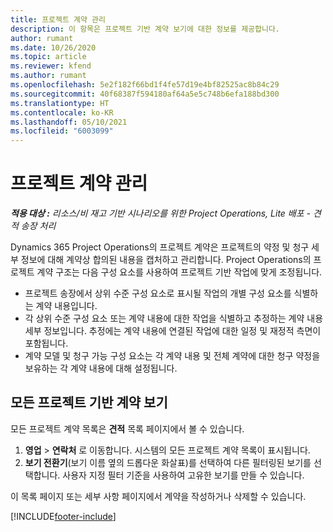 ```yaml
---
title: 프로젝트 계약 관리
description: 이 항목은 프로젝트 기반 계약 보기에 대한 정보를 제공합니다.
author: rumant
ms.date: 10/26/2020
ms.topic: article
ms.reviewer: kfend
ms.author: rumant
ms.openlocfilehash: 5e2f182f66bd1f4fe57d19e4bf82525ac8b84c29
ms.sourcegitcommit: 40f68387f594180af64a5e5c748b6efa188bd300
ms.translationtype: HT
ms.contentlocale: ko-KR
ms.lasthandoff: 05/10/2021
ms.locfileid: "6003099"
---
```

# <a name="manage-project-contracts"></a>프로젝트 계약 관리

_**적용 대상 :** 리소스/비 재고 기반 시나리오를 위한 Project Operations, Lite 배포 - 견적 송장 처리_

Dynamics 365 Project Operations의 프로젝트 계약은 프로젝트의 약정 및 청구 세부 정보에 대해 계약상 합의된 내용을 캡처하고 관리합니다. Project Operations의 프로젝트 계약 구조는 다음 구성 요소를 사용하여 프로젝트 기반 작업에 맞게 조정됩니다.

- 프로젝트 송장에서 상위 수준 구성 요소로 표시될 작업의 개별 구성 요소를 식별하는 계약 내용입니다.
- 각 상위 수준 구성 요소 또는 계약 내용에 대한 작업을 식별하고 추정하는 계약 내용 세부 정보입니다. 추정에는 계약 내용에 연결된 작업에 대한 일정 및 재정적 측면이 포함됩니다.
- 계약 모델 및 청구 가능 구성 요소는 각 계약 내용 및 전체 계약에 대한 청구 약정을 보유하는 각 계약 내용에 대해 설정됩니다.

## <a name="view-all-project-based-contracts"></a>모든 프로젝트 기반 계약 보기

모든 프로젝트 계약 목록은 **견적** 목록 페이지에서 볼 수 있습니다. 

1. **영업** > **연락처** 로 이동합니다. 시스템의 모든 프로젝트 계약 목록이 표시됩니다. 
2. **보기 전환기**(보기 이름 옆의 드롭다운 화살표)를 선택하여 다른 필터링된 보기를 선택합니다. 사용자 지정 필터 기준을 사용하여 고유한 보기를 만들 수 있습니다.

이 목록 페이지 또는 세부 사항 페이지에서 계약을 작성하거나 삭제할 수 있습니다.


[!INCLUDE[footer-include](../../includes/footer-banner.md)]